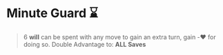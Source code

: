 # Minute Guard ⌛ 
> 6 __will__ can be spent with any move to gain an extra turn, gain -:heart: for doing so.
Double Advantage to: __ALL Saves__
